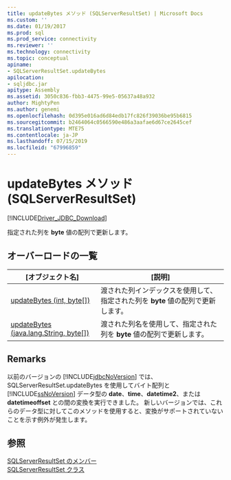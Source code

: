 ```yaml
---
title: updateBytes メソッド (SQLServerResultSet) | Microsoft Docs
ms.custom: ''
ms.date: 01/19/2017
ms.prod: sql
ms.prod_service: connectivity
ms.reviewer: ''
ms.technology: connectivity
ms.topic: conceptual
apiname:
- SQLServerResultSet.updateBytes
apilocation:
- sqljdbc.jar
apitype: Assembly
ms.assetid: 3050c836-fbb3-4475-99e5-05637a48a932
author: MightyPen
ms.author: genemi
ms.openlocfilehash: 0d395e016ad6d84edb17fc826f39036be95b6815
ms.sourcegitcommit: b2464064c0566590e486a3aafae6d67ce2645cef
ms.translationtype: MTE75
ms.contentlocale: ja-JP
ms.lasthandoff: 07/15/2019
ms.locfileid: "67996859"
---
```

# <a name="updatebytes-method-sqlserverresultset"></a>updateBytes メソッド (SQLServerResultSet)
[!INCLUDE[Driver_JDBC_Download](../../../includes/driver_jdbc_download.md)]

  指定された列を **byte** 値の配列で更新します。  
  
## <a name="overload-list"></a>オーバーロードの一覧  
  
|[オブジェクト名]|[説明]|  
|----------|-----------------|  
|[updateBytes (int, byte&#91;&#93;)](../../../connect/jdbc/reference/updatebytes-method-int-byte.md)|渡された列インデックスを使用して、指定された列を **byte** 値の配列で更新します。|  
|[updateBytes (java.lang.String, byte&#91;&#93;)](../../../connect/jdbc/reference/updatebytes-method-java-lang-string-byte.md)|渡された列名を使用して、指定された列を **byte** 値の配列で更新します。|  
  
## <a name="remarks"></a>Remarks  
 以前のバージョンの [!INCLUDE[jdbcNoVersion](../../../includes/jdbcnoversion_md.md)] では、SQLServerResultSet.updateBytes を使用してバイト配列と [!INCLUDE[ssNoVersion](../../../includes/ssnoversion-md.md)] データ型の **date**、**time**、**datetime2**、または **datetimeoffset** との間の変換を実行できました。 新しいバージョンでは、これらのデータ型に対してこのメソッドを使用すると、変換がサポートされていないことを示す例外が発生します。  
  
## <a name="see-also"></a>参照  
 [SQLServerResultSet のメンバー](../../../connect/jdbc/reference/sqlserverresultset-members.md)   
 [SQLServerResultSet クラス](../../../connect/jdbc/reference/sqlserverresultset-class.md)  
  
  
